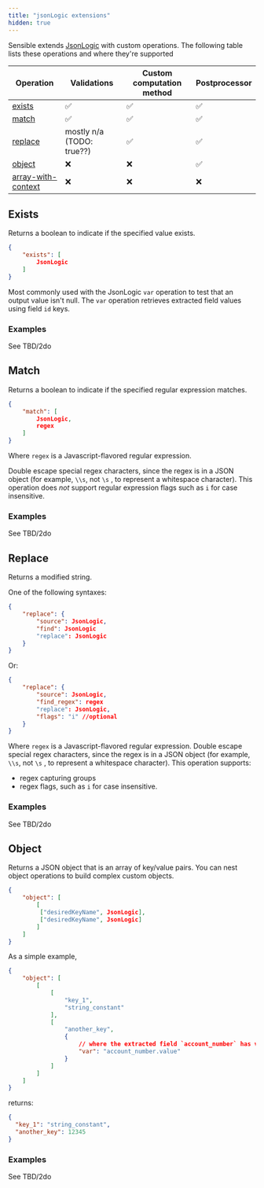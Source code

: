 ```yaml
---
title: "jsonLogic extensions"
hidden: true
---
```



Sensible extends [JsonLogic](https://jsonlogic.com/) with custom operations. The following table lists these operations and where they're supported

| Operation                                              | Validations               | Custom computation method | Postprocessor |
| ------------------------------------------------------ | ------------------------- | ------------------------- | ------------- |
| [exists](doc:jsonlogic#exists)                         | ✅                         | ✅                         | ✅             |
| [match](doc:jsonlogic#match)                           | ✅                         | ✅                         | ✅             |
| [replace](doc:jsonlogic#replace)                       | mostly n/a (TODO: true??) | ✅                         | ✅             |
| [object](doc:jsonlogic#object)                         | ❌                         | ❌                         | ✅             |
| [array-with-context](doc:jsonlogic#array-with-context) | ❌                         | ❌                         | ❌             |



## Exists

Returns a boolean to indicate if the specified value exists.

```json
{
    "exists": [
        JsonLogic
    ]
}
```

Most commonly used with the JsonLogic `var`  operation to test that an output value isn't null. The  `var` operation retrieves extracted field values using field `id` keys. 

### Examples

See TBD/2do

## Match

Returns a boolean to indicate if the specified regular expression matches.

```json
{
    "match": [
        JsonLogic,
        regex
    ]
}
```

 Where `regex` is a Javascript-flavored regular expression.

Double escape special regex characters, since the regex is in a JSON object (for example, `\\s`, not `\s` , to represent a whitespace character). This operation does *not* support regular expression flags such as `i` for case insensitive. 

### Examples

See TBD/2do

## Replace

Returns a modified string.

One of the following syntaxes:

```json
{
    "replace": {
        "source": JsonLogic,
        "find": JsonLogic
        "replace": JsonLogic
    }
}
```

Or:

```json
{
    "replace": {
        "source": JsonLogic,
        "find_regex": regex
        "replace": JsonLogic,
        "flags": "i" //optional
    }
}
```

Where `regex` is a Javascript-flavored regular expression.  Double escape special regex characters, since the regex is in a JSON object (for example, `\\s`, not `\s` , to represent a whitespace character). This operation supports:

- regex capturing groups
- regex flags, such as `i` for case insensitive. 

### Examples

See TBD/2do

## Object

Returns a JSON object that is an array of key/value pairs. You can nest object operations to build complex custom objects. 

```json
{
    "object": [
        [
         ["desiredKeyName", JsonLogic],
         ["desiredKeyName", JsonLogic]
        ]
    ]
}
```

As a simple example,  

```json
{
    "object": [
        [
            [
                "key_1",
                "string_constant"
            ],
            [
                "another_key",
                {
                    // where the extracted field `account_number` has value `12345`
                    "var": "account_number.value"
                }
            ]
        ]
    ]
}
```

returns:

```json
{
  "key_1": "string_constant",
  "another_key": 12345
}
```

### Examples

See TBD/2do

